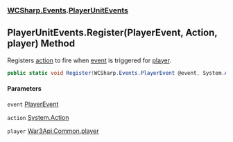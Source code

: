### [WCSharp.Events](WCSharp.Events.md 'WCSharp.Events').[PlayerUnitEvents](WCSharp.Events.PlayerUnitEvents.md 'WCSharp.Events.PlayerUnitEvents')

## PlayerUnitEvents.Register(PlayerEvent, Action, player) Method

Registers [action](WCSharp.Events.PlayerUnitEvents.Register(WCSharp.Events.PlayerEvent,System.Action,War3Api.Common.player).md#WCSharp.Events.PlayerUnitEvents.Register(WCSharp.Events.PlayerEvent,System.Action,War3Api.Common.player).action 'WCSharp.Events.PlayerUnitEvents.Register(WCSharp.Events.PlayerEvent, System.Action, War3Api.Common.player).action') to fire when [event](WCSharp.Events.PlayerUnitEvents.Register(WCSharp.Events.PlayerEvent,System.Action,War3Api.Common.player).md#WCSharp.Events.PlayerUnitEvents.Register(WCSharp.Events.PlayerEvent,System.Action,War3Api.Common.player).event 'WCSharp.Events.PlayerUnitEvents.Register(WCSharp.Events.PlayerEvent, System.Action, War3Api.Common.player).event') is triggered for [player](WCSharp.Events.PlayerUnitEvents.Register(WCSharp.Events.PlayerEvent,System.Action,War3Api.Common.player).md#WCSharp.Events.PlayerUnitEvents.Register(WCSharp.Events.PlayerEvent,System.Action,War3Api.Common.player).player 'WCSharp.Events.PlayerUnitEvents.Register(WCSharp.Events.PlayerEvent, System.Action, War3Api.Common.player).player').

```csharp
public static void Register(WCSharp.Events.PlayerEvent @event, System.Action action, War3Api.Common.player player);
```
#### Parameters

<a name='WCSharp.Events.PlayerUnitEvents.Register(WCSharp.Events.PlayerEvent,System.Action,War3Api.Common.player).event'></a>

`event` [PlayerEvent](WCSharp.Events.PlayerEvent.md 'WCSharp.Events.PlayerEvent')

<a name='WCSharp.Events.PlayerUnitEvents.Register(WCSharp.Events.PlayerEvent,System.Action,War3Api.Common.player).action'></a>

`action` [System.Action](https://docs.microsoft.com/en-us/dotnet/api/System.Action 'System.Action')

<a name='WCSharp.Events.PlayerUnitEvents.Register(WCSharp.Events.PlayerEvent,System.Action,War3Api.Common.player).player'></a>

`player` [War3Api.Common.player](https://docs.microsoft.com/en-us/dotnet/api/War3Api.Common.player 'War3Api.Common.player')